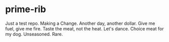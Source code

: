 prime-rib
=========

Just a test repo.
Making a Change.
Another day, another dollar.
Give me fuel, give me fire.
Taste the meat, not the heat.
Let's dance.
Choice meat for my dog.
Unseasoned.
Rare.
